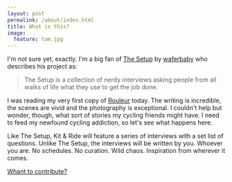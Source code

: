 ```yaml
---
layout: post
permalink: /about/index.html
title: What is this?
image:
  feature: tam.jpg
---
```


I'm not sure yet, exactly. I'm a big fan of [The Setup](http://usesthis.com/about/) by [waferbaby](http://twitter.com/waferbaby) who describes his project as:

> The Setup is a collection of nerdy interviews asking people from all walks of life what they use to get the job done.

I was reading my very first copy of [Rouleur](http://rouleur.cc/) today. The writing is incredible, the scenes are vivid and the photography is exceptional. I couldn't help but wonder, though, what sort of stories my cycling friends might have. I need to feed my newfound cycling addiction, so let's see what happens here.

Like The Setup, Kit & Ride will feature a series of interviews with a set list of questions. Unlike The Setup, the interviews will be written by you. Whoever you are. No schedules. No curation. Wild chaos. Inspiration from wherever it comes.

[Whant to contribute?](/submit)
